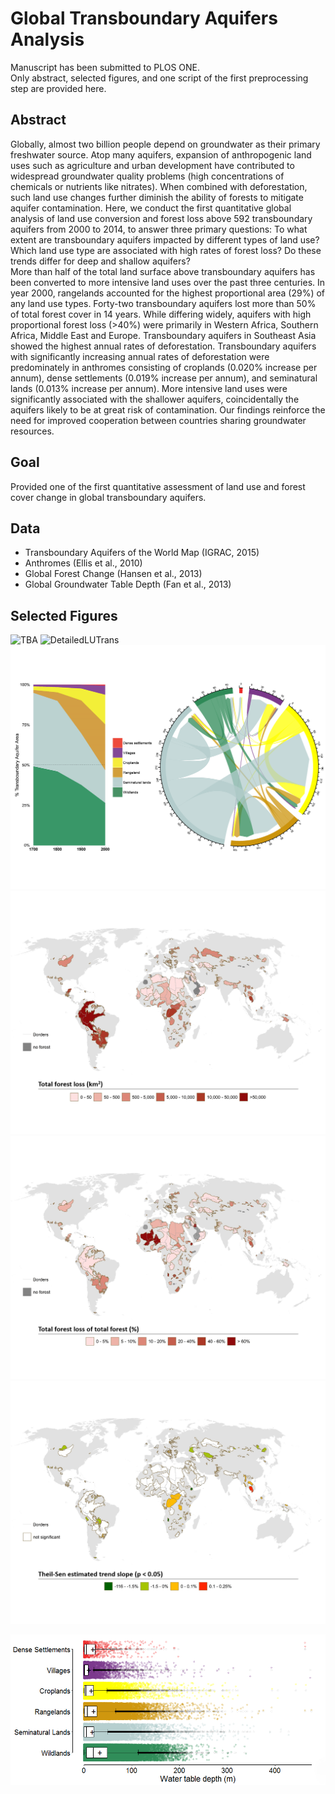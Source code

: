 # Global Transboundary Aquifers Analysis
Manuscript has been submitted to PLOS ONE.    
Only abstract, selected figures, and one script of the first preprocessing step are provided here.

## Abstract
Globally, almost two billion people depend on groundwater as their primary freshwater source. Atop many aquifers, expansion of anthropogenic land uses such as agriculture and urban development have contributed to widespread groundwater quality problems (high concentrations of chemicals or nutrients like nitrates). When combined with deforestation, such land use changes further diminish the ability of forests to mitigate aquifer contamination. Here, we conduct the first quantitative global analysis of land use conversion and forest loss above 592 transboundary aquifers from 2000 to 2014, to answer three primary questions: To what extent are transboundary aquifers impacted by different types of land use? Which land use type are associated with high rates of forest loss? Do these trends differ for deep and shallow aquifers?    
More than half of the total land surface above transboundary aquifers has been converted to more intensive land uses over the past three centuries. In year 2000, rangelands accounted for the highest proportional area (29%) of any land use types. Forty-two transboundary aquifers lost more than 50% of total forest cover in 14 years. While differing widely, aquifers with high proportional forest loss (>40%) were primarily in Western Africa, Southern Africa, Middle East and Europe. Transboundary aquifers in Southeast Asia showed the highest annual rates of deforestation. Transboundary aquifers with significantly increasing annual rates of deforestation were predominately in anthromes consisting of croplands (0.020% increase per annum), dense settlements (0.019% increase per annum), and seminatural lands (0.013% increase per annum). More intensive land uses were significantly associated with the shallower aquifers, coincidentally the aquifers likely to be at great risk of contamination. Our findings reinforce the need for improved cooperation between countries sharing groundwater resources.

## Goal
Provided one of the first quantitative assessment of land use and forest cover change in global transboundary aquifers.

## Data 
* Transboundary Aquifers of the World Map (IGRAC, 2015)
* Anthromes (Ellis et al., 2010)
* Global Forest Change (Hansen et al., 2013)
* Global Groundwater Table Depth (Fan et al., 2013)

## Selected Figures
![TBA](https://github.com/RickWeng/Global-Transboundary-Aquifers-Analysis/blob/master/TBA.png)
![DetailedLUTrans](https://github.com/RickWeng/Global-Transboundary-Aquifers-Analysis/blob/master/Detailed%20LU%20transform.png)
![LUTrans](https://github.com/RickWeng/Global-Transboundary-Aquifers-Analysis/blob/master/LU%20Transform.png)
![Forestkm](https://github.com/RickWeng/Global-Transboundary-Aquifers-Analysis/blob/master/Total%20forest%20loss.png)
![Forestpercent](https://github.com/RickWeng/Global-Transboundary-Aquifers-Analysis/blob/master/Total%20forest%20loss%20of%20total%20forest.png)
![TheilSen](https://github.com/RickWeng/Global-Transboundary-Aquifers-Analysis/blob/master/Theil-Sen%20estimated%20trend%20slope.png)

![WTD-Anthromes](https://github.com/RickWeng/Global-Transboundary-Aquifers-Analysis/blob/master/WTD_Anthrome.png)
